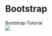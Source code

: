 # Bootstrap
Bootstrap-Tutorial
<br>
<a href="https://github.com/Omsamiir/Bootstrap/tree/master"><img src="https://github.com/Omsamiir/Bootstrap/tree/master/imgs/bootstrap.gif/"></a>
